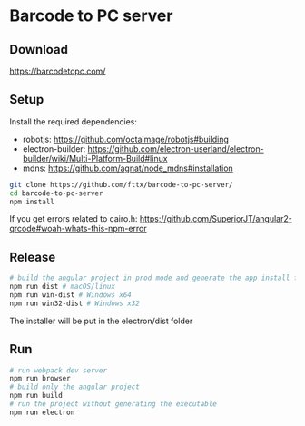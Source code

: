 # Barcode to PC server

## Download
https://barcodetopc.com/


## Setup
  Install the required dependencies:
  * robotjs: https://github.com/octalmage/robotjs#building
  * electron-builder: https://github.com/electron-userland/electron-builder/wiki/Multi-Platform-Build#linux
  * mdns: https://github.com/agnat/node_mdns#installation

  ```bash
  git clone https://github.com/fttx/barcode-to-pc-server/
  cd barcode-to-pc-server
  npm install
  ```

  If you get errors related to cairo.h:  https://github.com/SuperiorJT/angular2-qrcode#woah-whats-this-npm-error

## Release 
  ```bash
  # build the angular project in prod mode and generate the app install files
  npm run dist # macOS/linux
  npm run win-dist # Windows x64
  npm run win32-dist # Windows x32
  ```
  
  The installer will be put in the electron/dist folder


## Run
  ```bash
  # run webpack dev server
  npm run browser
  # build only the angular project
  npm run build
  # run the project without generating the executable
  npm run electron
  ```
